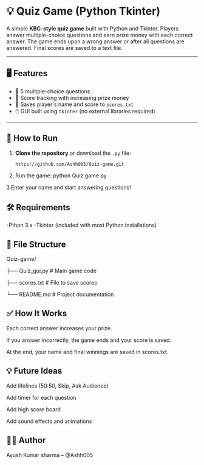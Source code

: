# 💡 Quiz Game (Python Tkinter)

A simple **KBC-style quiz game** built with Python and Tkinter. Players answer multiple-choice questions and earn prize money with each correct answer. The game ends upon a wrong answer or after all questions are answered. Final scores are saved to a text file.

---

## 🖥️ Features

- 🧠 5 multiple-choice questions
- 🎯 Score tracking with increasing prize money
- 💾 Saves player's name and score to `scores.txt`
- 🖱️ GUI built using `tkinter` (no external libraries required)

---

## 🚀 How to Run

1. **Clone the repository** or download the `.py` file:
   ```bash
   https://github.com/Ashh005/Quiz-game.git
2. Run the game:
   python Quiz game.py

3.Enter your name and start answering questions!

## 🛠 Requirements
-Pthon 3.x
-Tkinter (included with most Python installations)

## 📁 File Structure
Quiz-game/

├── Quiz_gui.py        # Main game code

├── scores.txt        # File to save scores

└── README.md         # Project documentation
## ✅ How It Works
Each correct answer increases your prize.

If you answer incorrectly, the game ends and your score is saved.

At the end, your name and final winnings are saved in scores.txt.

## 💡 Future Ideas
Add lifelines (50:50, Skip, Ask Audience)

Add timer for each question

Add high score board

Add sound effects and animations

## 👨‍💻 Author
Ayush Kumar sharma – @Ashh005




